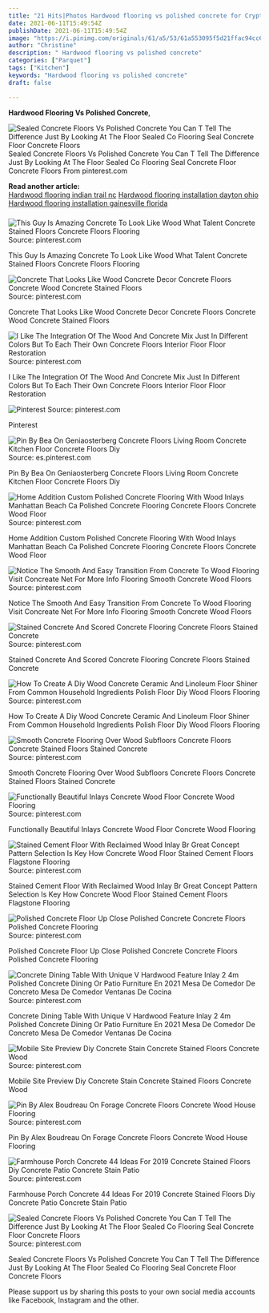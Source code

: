 ```yaml
---
title: "21 Hits|Photos Hardwood flooring vs polished concrete for Crypto Trade"
date: 2021-06-11T15:49:54Z
publishDate: 2021-06-11T15:49:54Z
image: "https://i.pinimg.com/originals/61/a5/53/61a553095f5d21ffac94cc621ae1c114.jpg"
author: "Christine"
description: " Hardwood flooring vs polished concrete"
categories: ["Parquet"]
tags: ["Kitchen"]
keywords: "Hardwood flooring vs polished concrete"
draft: false

---
```

<!-- Head tag Code -->
**Hardwood Flooring Vs Polished Concrete**, 

![Sealed Concrete Floors Vs Polished Concrete You Can T Tell The Difference Just By Looking At The Floor Sealed Co Flooring Seal Concrete Floor Concrete Floors](https://i.pinimg.com/originals/61/a5/53/61a553095f5d21ffac94cc621ae1c114.jpg "Sealed Concrete Floors Vs Polished Concrete You Can T Tell The Difference Just By Looking At The Floor Sealed Co Flooring Seal Concrete Floor Concrete Floors")
Sealed Concrete Floors Vs Polished Concrete You Can T Tell The Difference Just By Looking At The Floor Sealed Co Flooring Seal Concrete Floor Concrete Floors From pinterest.com

**Read another article:**  
[Hardwood flooring indian trail nc](/hardwood-flooring-indian-trail-nc/)
[Hardwood flooring installation dayton ohio](/hardwood-flooring-installation-dayton-ohio/)
[Hardwood flooring installation gainesville florida](/hardwood-flooring-installation-gainesville-florida/)




### 

 


![This Guy Is Amazing Concrete To Look Like Wood What Talent Concrete Stained Floors Concrete Floors Flooring](https://i.pinimg.com/564x/75/c7/24/75c7244247041016a94f4e26e3a7a1aa--concrete-wood-floor-stained-concrete.jpg "This Guy Is Amazing Concrete To Look Like Wood What Talent Concrete Stained Floors Concrete Floors Flooring")
Source: pinterest.com

This Guy Is Amazing Concrete To Look Like Wood What Talent Concrete Stained Floors Concrete Floors Flooring  

![Concrete That Looks Like Wood Concrete Decor Concrete Floors Concrete Wood Concrete Stained Floors](https://i.pinimg.com/originals/dc/a3/df/dca3dfda2196f328ab7ecba6cfab9825.jpg "Concrete That Looks Like Wood Concrete Decor Concrete Floors Concrete Wood Concrete Stained Floors")
Source: pinterest.com

Concrete That Looks Like Wood Concrete Decor Concrete Floors Concrete Wood Concrete Stained Floors  

![I Like The Integration Of The Wood And Concrete Mix Just In Different Colors But To Each Their Own Concrete Floors Interior Floor Floor Restoration](https://i.pinimg.com/736x/0a/8b/33/0a8b33b5b08c90e880ee1441ca9cc40f--concrete-floors-mix.jpg "I Like The Integration Of The Wood And Concrete Mix Just In Different Colors But To Each Their Own Concrete Floors Interior Floor Floor Restoration")
Source: pinterest.com

I Like The Integration Of The Wood And Concrete Mix Just In Different Colors But To Each Their Own Concrete Floors Interior Floor Floor Restoration  

![Pinterest](https://i.pinimg.com/originals/42/4b/b6/424bb6f05457cd3ed9a9ec0ff5c18cca.jpg "Pinterest")
Source: pinterest.com

Pinterest  

![Pin By Bea On Geniaosterberg Concrete Floors Living Room Concrete Kitchen Floor Concrete Floors Diy](https://i.pinimg.com/564x/6c/9b/e0/6c9be0eae7733972d31c9b7f267d02eb.jpg "Pin By Bea On Geniaosterberg Concrete Floors Living Room Concrete Kitchen Floor Concrete Floors Diy")
Source: es.pinterest.com

Pin By Bea On Geniaosterberg Concrete Floors Living Room Concrete Kitchen Floor Concrete Floors Diy  

![Home Addition Custom Polished Concrete Flooring With Wood Inlays Manhattan Beach Ca Polished Concrete Flooring Concrete Floors Concrete Wood Floor](https://i.pinimg.com/originals/b1/00/ae/b100ae939c8fbfb859a0f8220fd93792.jpg "Home Addition Custom Polished Concrete Flooring With Wood Inlays Manhattan Beach Ca Polished Concrete Flooring Concrete Floors Concrete Wood Floor")
Source: pinterest.com

Home Addition Custom Polished Concrete Flooring With Wood Inlays Manhattan Beach Ca Polished Concrete Flooring Concrete Floors Concrete Wood Floor  

![Notice The Smooth And Easy Transition From Concrete To Wood Flooring Visit Concreate Net For More Info Flooring Smooth Concrete Wood Floors](https://i.pinimg.com/originals/06/8d/45/068d45e99b41096208d288d9d1161273.jpg "Notice The Smooth And Easy Transition From Concrete To Wood Flooring Visit Concreate Net For More Info Flooring Smooth Concrete Wood Floors")
Source: pinterest.com

Notice The Smooth And Easy Transition From Concrete To Wood Flooring Visit Concreate Net For More Info Flooring Smooth Concrete Wood Floors  

![Stained Concrete And Scored Concrete Flooring Concrete Floors Stained Concrete](https://i.pinimg.com/736x/5b/be/f0/5bbef015b372d89a550a8942e30d788a--stained-concrete-concrete-floors.jpg "Stained Concrete And Scored Concrete Flooring Concrete Floors Stained Concrete")
Source: pinterest.com

Stained Concrete And Scored Concrete Flooring Concrete Floors Stained Concrete  

![How To Create A Diy Wood Concrete Ceramic And Linoleum Floor Shiner From Common Household Ingredients Polish Floor Diy Wood Floors Flooring](https://i.pinimg.com/originals/dc/a3/0c/dca30c7e854d63b361bb4318d7f31472.jpg "How To Create A Diy Wood Concrete Ceramic And Linoleum Floor Shiner From Common Household Ingredients Polish Floor Diy Wood Floors Flooring")
Source: pinterest.com

How To Create A Diy Wood Concrete Ceramic And Linoleum Floor Shiner From Common Household Ingredients Polish Floor Diy Wood Floors Flooring  

![Smooth Concrete Flooring Over Wood Subfloors Concrete Floors Concrete Stained Floors Stained Concrete](https://i.pinimg.com/originals/99/45/3d/99453d52b0906ea8e52b5c25c5e3c094.jpg "Smooth Concrete Flooring Over Wood Subfloors Concrete Floors Concrete Stained Floors Stained Concrete")
Source: pinterest.com

Smooth Concrete Flooring Over Wood Subfloors Concrete Floors Concrete Stained Floors Stained Concrete  

![Functionally Beautiful Inlays Concrete Wood Floor Concrete Wood Flooring](https://i.pinimg.com/originals/e8/b8/d3/e8b8d3359fb0c5a47ba788bb1472fabc.jpg "Functionally Beautiful Inlays Concrete Wood Floor Concrete Wood Flooring")
Source: pinterest.com

Functionally Beautiful Inlays Concrete Wood Floor Concrete Wood Flooring  

![Stained Cement Floor With Reclaimed Wood Inlay Br Great Concept Pattern Selection Is Key How Concrete Wood Floor Stained Cement Floors Flagstone Flooring](https://i.pinimg.com/736x/a8/f9/c1/a8f9c105e828003c51536044a9d927f5--stained-cement-floors-flooring-ideas.jpg "Stained Cement Floor With Reclaimed Wood Inlay Br Great Concept Pattern Selection Is Key How Concrete Wood Floor Stained Cement Floors Flagstone Flooring")
Source: pinterest.com

Stained Cement Floor With Reclaimed Wood Inlay Br Great Concept Pattern Selection Is Key How Concrete Wood Floor Stained Cement Floors Flagstone Flooring  

![Polished Concrete Floor Up Close Polished Concrete Concrete Floors Polished Concrete Flooring](https://i.pinimg.com/originals/61/24/4e/61244e75776cced33f9c14639437d6c8.jpg "Polished Concrete Floor Up Close Polished Concrete Concrete Floors Polished Concrete Flooring")
Source: pinterest.com

Polished Concrete Floor Up Close Polished Concrete Concrete Floors Polished Concrete Flooring  

![Concrete Dining Table With Unique V Hardwood Feature Inlay 2 4m Polished Concrete Dining Or Patio Furniture En 2021 Mesa De Comedor De Concreto Mesa De Comedor Ventanas De Cocina](https://i.pinimg.com/474x/da/53/1e/da531e76036c7700fbe84846578fe41a.jpg "Concrete Dining Table With Unique V Hardwood Feature Inlay 2 4m Polished Concrete Dining Or Patio Furniture En 2021 Mesa De Comedor De Concreto Mesa De Comedor Ventanas De Cocina")
Source: pinterest.com

Concrete Dining Table With Unique V Hardwood Feature Inlay 2 4m Polished Concrete Dining Or Patio Furniture En 2021 Mesa De Comedor De Concreto Mesa De Comedor Ventanas De Cocina  

![Mobile Site Preview Diy Concrete Stain Concrete Stained Floors Concrete Wood](https://i.pinimg.com/originals/47/e4/68/47e468d91c29980c97a54b3cdd9f3654.jpg "Mobile Site Preview Diy Concrete Stain Concrete Stained Floors Concrete Wood")
Source: pinterest.com

Mobile Site Preview Diy Concrete Stain Concrete Stained Floors Concrete Wood  

![Pin By Alex Boudreau On Forage Concrete Floors Concrete Wood House Flooring](https://i.pinimg.com/736x/fc/3d/f8/fc3df8ad9c5d8a3a98ac572ddc04171f--floor-painting-flooring-ideas.jpg "Pin By Alex Boudreau On Forage Concrete Floors Concrete Wood House Flooring")
Source: pinterest.com

Pin By Alex Boudreau On Forage Concrete Floors Concrete Wood House Flooring  

![Farmhouse Porch Concrete 44 Ideas For 2019 Concrete Stained Floors Diy Concrete Patio Concrete Stain Patio](https://i.pinimg.com/474x/5f/78/cd/5f78cd0c853945cd3a7232fce1194387.jpg "Farmhouse Porch Concrete 44 Ideas For 2019 Concrete Stained Floors Diy Concrete Patio Concrete Stain Patio")
Source: pinterest.com

Farmhouse Porch Concrete 44 Ideas For 2019 Concrete Stained Floors Diy Concrete Patio Concrete Stain Patio  

![Sealed Concrete Floors Vs Polished Concrete You Can T Tell The Difference Just By Looking At The Floor Sealed Co Flooring Seal Concrete Floor Concrete Floors](https://i.pinimg.com/originals/61/a5/53/61a553095f5d21ffac94cc621ae1c114.jpg "Sealed Concrete Floors Vs Polished Concrete You Can T Tell The Difference Just By Looking At The Floor Sealed Co Flooring Seal Concrete Floor Concrete Floors")
Source: pinterest.com

Sealed Concrete Floors Vs Polished Concrete You Can T Tell The Difference Just By Looking At The Floor Sealed Co Flooring Seal Concrete Floor Concrete Floors  

Please support us by sharing this posts to your own social media accounts like Facebook, Instagram and the other.


